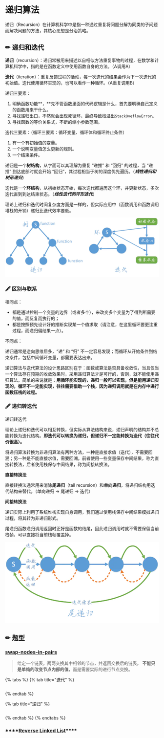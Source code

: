 # 递归算法

递归（Recursion）在计算机科学中是指一种通过重复将问题分解为同类的子问题而解决问题的方法，其核心思想是分治策略。

## ✏ 递归和迭代

**递归**（recursion）：递归常被用来描述以自相似方法重复事物的过程，在数学和计算机科学中，指的是在函数定义中使用函数自身的方法。（A调用A）

**迭代**（iteration）：重复反馈过程的活动，每一次迭代的结果会作为下一次迭代的初始值。迭代使用循环实现的，也可以看作一种循环。（A重复调用B）

递归三要素：

1. 明确函数功能**，**先不管函数里面的代码逻辑是什么，首先要明确自己定义的函数用来干什么。
2. 寻找递归出口，不然就会出现死循环，最终导致栈溢出`StackOveflowError`。
3. 寻找函数的等价关系式，不断的缩小参数范围。

迭代三要素：（循环三要素：循环变量、循环体和循环终止条件）

1. 有一个有初始值的变量。
2. 一个说明变量值怎么更新的规则。
3. 一个结束条件。

递归是一个**树结构**，从字面可以其理解为重复 “递推” 和 “回归” 的过程，当 “递推” 到达底部时就会开始 “回归”，其过程相当于树的深度优先遍历。（_**线性递归和树形递归**_）

迭代是一个**环结构**，从初始状态开始，每次迭代都遍历这个环，并更新状态，多次迭代直到到达结束状态。（_**线性迭代和环形迭代**_）

理论上递归和迭代时间复杂度方面是一样的，但实际应用中（函数调用和函数调用堆栈的开销）递归比迭代效率要低。  
  


![](../.gitbook/assets/image%20%285%29.png)

### 🖋 区别与联系

相同点：

* 都是通过控制一个变量的边界（或者多个），来改变多个变量为了得到所需要的值，而反复而执行的；
* 都是按照预先设计好的推断实现某一个值求取（请注意，在这里循环要更注重过程，而递归偏结果一点）。

不同点： 

递归通常是逆向思维居多，“递” 和 “归” 不一定容易发现；而循环从开始条件到结束条件，包括中间循环变量，都需要表达出来。

递归算法与迭代算法的设计思路区别在于：函数或算法是否具备收敛性，当且仅当一个算法存在预期的收敛效果时，采用递归算法才是可行的，否则，就不能使用递归算法。简单的来说就是：**用循环能实现的，递归一般可以实现，但是能用递归实现的，循环不一定能实现，往往需要借助一个栈，因为递归调用就是在内存中进行函数压栈的过程。**

### 🖋 **递归转迭代**

递归转迭代

理论上递归和迭代可以相互转换，但实际从算法结构来说，递归声明的结构并不总能转换为迭代结构。**即迭代可以转换为递归，但递归不一定能转换为迭代（往往代价很高）。**

将递归算法转换为非递归算法有两种方法，一种是直接求值（迭代），不需要回溯；另一种是不能直接求值，需要回溯。前者使用一些变量保存中间结果，称为直接转换法，后者使用栈保存中间结果，称为间接转换法。

**直接转换法**

直接转换法通常用来消除**尾递归**（tail recursion）和**单向递归**，将递归结构用迭代结构来替代。（单向递归 → 尾递归 → 迭代）

**间接转换法**

递归实际上利用了系统堆栈实现自身调用，我们通过使用栈保存中间结果模拟递归过程，将其转为非递归形式。

尾递归函数递归调用返回时正好是函数的结尾，因此递归调用时就不需要保留当前栈帧，可以直接将当前栈帧覆盖掉。

![](../.gitbook/assets/image%20%281%29.png)

## ✏ **题型**

### [swap-nodes-in-pairs](https://leetcode-cn.com/problems/swap-nodes-in-pairs/)

> 给定一个链表，两两交换其中相邻的节点，并返回交换后的链表。 **不能只是单纯的改变节点内部的值**，而是需要实际的进行节点交换。

{% tabs %}
{% tab title="迭代" %}
```text

```
{% endtab %}

{% tab title="递归" %}
```

```
{% endtab %}
{% endtabs %}

### \*\*\*\*[**Reverse Linked List**](https://leetcode-cn.com/problems/reverse-linked-list/)\*\*\*\*

>

